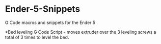 # Ender-5-Snippets
G Code macros and snippets for the Ender 5  
  
  *Bed leveling G Code Script - moves extruder over the 3 leveling screws a total of 3 times to level the bed.
